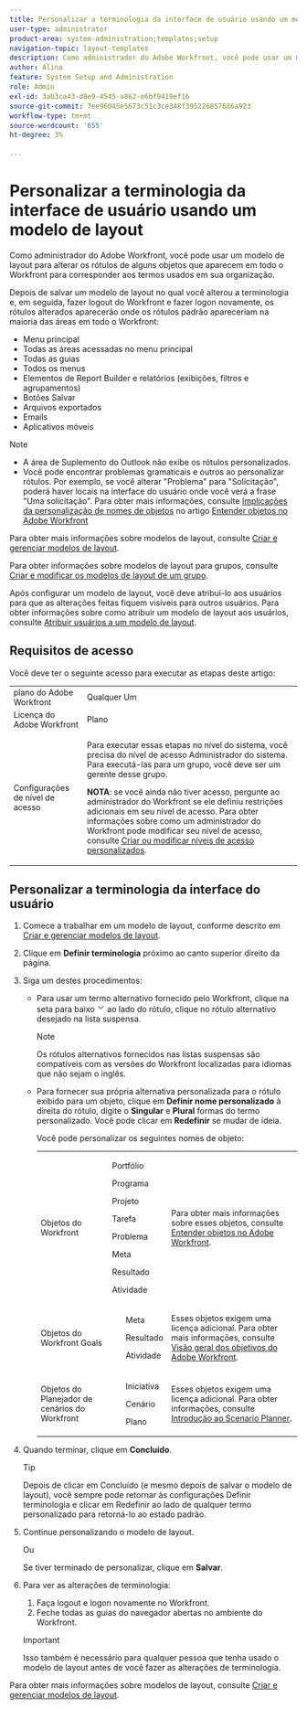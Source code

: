 ```yaml
---
title: Personalizar a terminologia da interface de usuário usando um modelo de layout
user-type: administrator
product-area: system-administration;templates;setup
navigation-topic: layout-templates
description: Como administrador do Adobe Workfront, você pode usar um modelo de layout para alterar os rótulos de alguns objetos que aparecem em todo o Workfront para corresponder aos termos usados em sua organização.
author: Alina
feature: System Setup and Administration
role: Admin
exl-id: 3ab3ca43-d8e9-4545-a862-e6bf9419ef16
source-git-commit: 7ee96045e5673c51c3ce348f395226857686a923
workflow-type: tm+mt
source-wordcount: '655'
ht-degree: 3%

---
```


# Personalizar a terminologia da interface de usuário usando um modelo de layout

Como administrador do Adobe Workfront, você pode usar um modelo de layout para alterar os rótulos de alguns objetos que aparecem em todo o Workfront para corresponder aos termos usados em sua organização.

Depois de salvar um modelo de layout no qual você alterou a terminologia e, em seguida, fazer logout do Workfront e fazer logon novamente, os rótulos alterados aparecerão onde os rótulos padrão apareceriam na maioria das áreas em todo o Workfront:

* Menu principal
* Todas as áreas acessadas no menu principal
* Todas as guias
* Todos os menus
* Elementos de Report Builder e relatórios (exibições, filtros e agrupamentos)
* Botões Salvar
* Arquivos exportados
* Emails
* Aplicativos móveis

>[!NOTE]
>
>* A área de Suplemento do Outlook não exibe os rótulos personalizados.
>* Você pode encontrar problemas gramaticais e outros ao personalizar rótulos. Por exemplo, se você alterar &quot;Problema&quot; para &quot;Solicitação&quot;, poderá haver locais na interface do usuário onde você verá a frase &quot;Uma solicitação&quot;. Para obter mais informações, consulte [Implicações da personalização de nomes de objetos](../../../workfront-basics/navigate-workfront/workfront-navigation/understand-objects.md#implications-of-customizing-object-names) no artigo [Entender objetos no Adobe Workfront](../../../workfront-basics/navigate-workfront/workfront-navigation/understand-objects.md)
>

Para obter mais informações sobre modelos de layout, consulte [Criar e gerenciar modelos de layout](../../../administration-and-setup/customize-workfront/use-layout-templates/create-and-manage-layout-templates.md).

Para obter informações sobre modelos de layout para grupos, consulte [Criar e modificar os modelos de layout de um grupo](../../../administration-and-setup/manage-groups/work-with-group-objects/create-and-modify-a-groups-layout-templates.md).

Após configurar um modelo de layout, você deve atribuí-lo aos usuários para que as alterações feitas fiquem visíveis para outros usuários. Para obter informações sobre como atribuir um modelo de layout aos usuários, consulte [Atribuir usuários a um modelo de layout](../use-layout-templates/assign-users-to-layout-template.md).

## Requisitos de acesso

Você deve ter o seguinte acesso para executar as etapas deste artigo:

<table style="table-layout:auto"> 
 <col> 
 <col> 
 <tbody> 
  <tr> 
   <td role="rowheader">plano do Adobe Workfront</td> 
   <td>Qualquer Um</td> 
  </tr> 
  <tr> 
   <td role="rowheader">Licença do Adobe Workfront</td> 
   <td>Plano</td> 
  </tr> 
  <tr> 
   <td role="rowheader">Configurações de nível de acesso</td> 
   <td> <p>Para executar essas etapas no nível do sistema, você precisa do nível de acesso Administrador do sistema.
Para executá-las para um grupo, você deve ser um gerente desse grupo.</p> <p><b>NOTA</b>: se você ainda não tiver acesso, pergunte ao administrador do Workfront se ele definiu restrições adicionais em seu nível de acesso. Para obter informações sobre como um administrador do Workfront pode modificar seu nível de acesso, consulte <a href="../../../administration-and-setup/add-users/configure-and-grant-access/create-modify-access-levels.md" class="MCXref xref">Criar ou modificar níveis de acesso personalizados</a>.</p> </td> 
  </tr> 
 </tbody> 
</table>

## Personalizar a terminologia da interface do usuário

1. Comece a trabalhar em um modelo de layout, conforme descrito em [Criar e gerenciar modelos de layout](../../../administration-and-setup/customize-workfront/use-layout-templates/create-and-manage-layout-templates.md).
1. Clique em **Definir terminologia** próximo ao canto superior direito da página.
1. Siga um destes procedimentos:

   * Para usar um termo alternativo fornecido pelo Workfront, clique na seta para baixo  ![](assets/dropdown-arrow.png) ao lado do rótulo, clique no rótulo alternativo desejado na lista suspensa.

     >[!NOTE]
     >
     >Os rótulos alternativos fornecidos nas listas suspensas são compatíveis com as versões do Workfront localizadas para idiomas que não sejam o inglês.

   * Para fornecer sua própria alternativa personalizada para o rótulo exibido para um objeto, clique em **Definir nome personalizado** à direita do rótulo, digite o **Singular** e **Plural** formas do termo personalizado. Você pode clicar em **Redefinir** se mudar de ideia.

     Você pode personalizar os seguintes nomes de objeto:

     <table style="table-layout:auto">
      <col>
      <col>
      <col>
      <tbody>
       <tr>
        <td role="rowheader"><p>Objetos do Workfront</p></td>
        <td>
          <p>Portfólio</p>
          <p>Programa</p>
          <p>Projeto</p>
          <p>Tarefa</p>
          <p>Problema</p>
          <p>Meta</p>
          <p>Resultado</p>
          <p>Atividade</p>
         </ul></td>
        <td><p>Para obter mais informações sobre esses objetos, consulte <a href="../../../workfront-basics/navigate-workfront/workfront-navigation/understand-objects.md" class="MCXref xref">Entender objetos no Adobe Workfront</a>.</p></td>
       </tr>
       <tr>
        <td role="rowheader"><p>Objetos do Workfront Goals</p></td>
        <td>
         <ul>
          <p>Meta</p>
          <p>Resultado</p>
          <p>Atividade</p>
         </ul></td>
        <td><p>Esses objetos exigem uma licença adicional. Para obter mais informações, consulte <a href="../../../workfront-goals/goal-management/wf-goals-overview.md" class="MCXref xref">Visão geral dos objetivos do Adobe Workfront</a>.</p></td>
       </tr>
       <tr data-mc-conditions="">
        <td role="rowheader"><p>Objetos do Planejador de cenários do Workfront</p></td>
        <td>
         <ul>
          <p>Iniciativa</p>
          <p>Cenário</p>
          <p>Plano </p>
         </ul></td>
        <td><p>Esses objetos exigem uma licença adicional. Para obter informações, consulte <a href="../../../scenario-planner/get-started-with-scenario-planning.md" class="MCXref xref">Introdução ao Scenario Planner</a>.</p></td>
       </tr>
      </tbody>
     </table>

1. Quando terminar, clique em **Concluído**.

   >[!TIP]
   >
   >Depois de clicar em Concluído (e mesmo depois de salvar o modelo de layout), você sempre pode retornar às configurações Definir terminologia e clicar em Redefinir ao lado de qualquer termo personalizado para retorná-lo ao estado padrão.

1. Continue personalizando o modelo de layout.

   Ou

   Se tiver terminado de personalizar, clique em **Salvar**.

1. Para ver as alterações de terminologia:

   1. Faça logout e logon novamente no Workfront.
   1. Feche todas as guias do navegador abertas no ambiente do Workfront.

   >[!IMPORTANT]
   >
   >Isso também é necessário para qualquer pessoa que tenha usado o modelo de layout antes de você fazer as alterações de terminologia.

Para obter mais informações sobre modelos de layout, consulte [Criar e gerenciar modelos de layout](../../../administration-and-setup/customize-workfront/use-layout-templates/create-and-manage-layout-templates.md).
